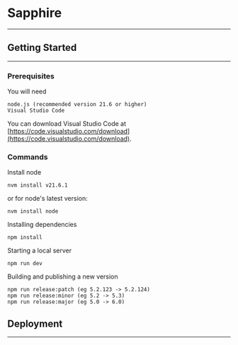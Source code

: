 # Sapphire

---

## Getting Started

---

### Prerequisites

You will need

```
node.js (recommended version 21.6 or higher)
Visual Studio Code
```
You can download Visual Studio Code at [https://code.visualstudio.com/download](https://code.visualstudio.com/download).

### Commands

Install node

```
nvm install v21.6.1
```
or for node's latest version:

```
nvm install node
```

Installing dependencies

```
npm install
```

Starting a local server

```
npm run dev
```

Building and publishing a new version

```
npm run release:patch (eg 5.2.123 -> 5.2.124)
npm run release:minor (eg 5.2 -> 5.3)
npm run release:major (eg 5.0 -> 6.0)
```

## Deployment

---
